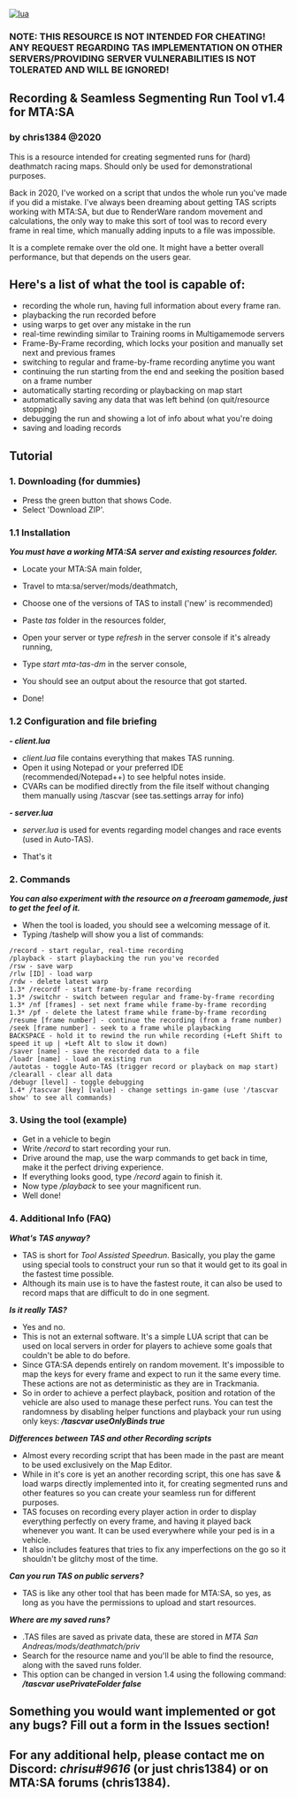 <a href='https://lua.org' target="_blank"><img alt='lua' src='https://img.shields.io/badge/mom_i made it in lua-100000?style=plastic&logo=lua&logoColor=white&labelColor=5C5C5C&color=5E56FF'/></a>

### NOTE: THIS RESOURCE IS NOT INTENDED FOR CHEATING! ANY REQUEST REGARDING TAS IMPLEMENTATION ON OTHER SERVERS/PROVIDING SERVER VULNERABILITIES IS NOT TOLERATED AND WILL BE IGNORED!

## Recording & Seamless Segmenting Run Tool v1.4 for MTA:SA
### by chris1384 @2020

This is a resource intended for creating segmented runs for (hard) deathmatch racing maps. Should only be used for demonstrational purposes.

Back in 2020, I've worked on a script that undos the whole run you've made if you did a mistake. I've always been dreaming about getting TAS scripts working with MTA:SA, but due to RenderWare random movement and calculations, the only way to make this sort of tool was to record every frame in real time, which manually adding inputs to a file was impossible.

It is a complete remake over the old one. It might have a better overall performance, but that depends on the users gear.

## Here's a list of what the tool is capable of:
- recording the whole run, having full information about every frame ran.
- playbacking the run recorded before
- using warps to get over any mistake in the run
- real-time rewinding similar to Training rooms in Multigamemode servers
- Frame-By-Frame recording, which locks your position and manually set next and previous frames
- switching to regular and frame-by-frame recording anytime you want
- continuing the run starting from the end and seeking the position based on a frame number
- automatically starting recording or playbacking on map start
- automatically saving any data that was left behind (on quit/resource stopping)
- debugging the run and showing a lot of info about what you're doing
- saving and loading records

## Tutorial
### 1. Downloading (for dummies)
- Press the green button that shows Code.
- Select 'Download ZIP'.

### 1.1 Installation
***You must have a working MTA:SA server and existing resources folder.***
- Locate your MTA:SA main folder,
- Travel to mta:sa/server/mods/deathmatch,
- Choose one of the versions of TAS to install ('new' is recommended)
- Paste *tas* folder in the resources folder,
- Open your server or type *refresh* in the server console if it's already running,
- Type *start mta-tas-dm* in the server console,
- You should see an output about the resource that got started.

- Done!

### 1.2 Configuration and file briefing
***- client.lua***
- *client.lua* file contains everything that makes TAS running.
- Open it using Notepad or your preferred IDE (recommended/Notepad++) to see helpful notes inside.
- CVARs can be modified directly from the file itself without changing them manually using /tascvar (see tas.settings array for info)

***- server.lua***
- *server.lua* is used for events regarding model changes and race events (used in Auto-TAS).

- That's it

### 2. Commands
***You can also experiment with the resource on a freeroam gamemode, just to get the feel of it.***
- When the tool is loaded, you should see a welcoming message of it.
- Typing /tashelp will show you a list of commands:
```
/record - start regular, real-time recording
/playback - start playbacking the run you've recorded
/rsw - save warp
/rlw [ID] - load warp
/rdw - delete latest warp
1.3* /recordf - start frame-by-frame recording
1.3* /switchr - switch between regular and frame-by-frame recording
1.3* /nf [frames] - set next frame while frame-by-frame recording
1.3* /pf - delete the latest frame while frame-by-frame recording
/resume [frame number] - continue the recording (from a frame number)
/seek [frame number] - seek to a frame while playbacking
BACKSPACE - hold it to rewind the run while recording (+Left Shift to speed it up | +Left Alt to slow it down)
/saver [name] - save the recorded data to a file
/loadr [name] - load an existing run
/autotas - toggle Auto-TAS (trigger record or playback on map start)
/clearall - clear all data
/debugr [level] - toggle debugging
1.4* /tascvar [key] [value] - change settings in-game (use '/tascvar show' to see all commands)
```

### 3. Using the tool (example)
- Get in a vehicle to begin
- Write */record* to start recording your run.
- Drive around the map, use the warp commands to get back in time, make it the perfect driving experience.
- If everything looks good, type */record* again to finish it.
- Now type */playback* to see your magnificent run.
- Well done!

### 4. Additional Info (FAQ)
***What's TAS anyway?***
- TAS is short for *Tool Assisted Speedrun*. Basically, you play the game using special tools to construct your run so that it would get to its goal in the fastest time possible.
- Although its main use is to have the fastest route, it can also be used to record maps that are difficult to do in one segment.

***Is it really TAS?***
- Yes and no.
- This is not an external software. It's a simple LUA script that can be used on local servers in order for players to achieve some goals that couldn't be able to do before.
- Since GTA:SA depends entirely on random movement. It's impossible to map the keys for every frame and expect to run it the same every time. These actions are not as deterministic as they are in Trackmania.
- So in order to achieve a perfect playback, position and rotation of the vehicle are also used to manage these perfect runs. You can test the randomness by disabling helper functions and playback your run using only keys: ***/tascvar useOnlyBinds true***
  
***Differences between TAS and other Recording scripts***
- Almost every recording script that has been made in the past are meant to be used exclusively on the Map Editor.
- While in it's core is yet an another recording script, this one has save & load warps directly implemented into it, for creating segmented runs and other features so you can create your seamless run for different purposes.
- TAS focuses on recording every player action in order to display everything perfectly on every frame, and having it played back whenever you want. It can be used everywhere while your ped is in a vehicle.
- It also includes features that tries to fix any imperfections on the go so it shouldn't be glitchy most of the time.

***Can you run TAS on public servers?***
- TAS is like any other tool that has been made for MTA:SA, so yes, as long as you have the permissions to upload and start resources.

***Where are my saved runs?***
- .TAS files are saved as private data, these are stored in *MTA San Andreas/mods/deathmatch/priv*
- Search for the resource name and you'll be able to find the resource, along with the saved runs folder.
- This option can be changed in version 1.4 using the following command: ***/tascvar usePrivateFolder false***

## Something you would want implemented or got any bugs? Fill out a form in the Issues section!
## For any additional help, please contact me on Discord: *chrisu#9616* (or just chris1384) or on MTA:SA forums (chris1384).
